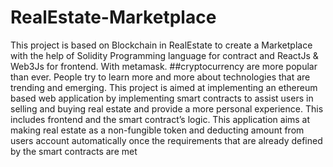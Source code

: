# RealEstate-Marketplace
This project is based on Blockchain in RealEstate  to create a Marketplace  with the help of Solidity Programming language for contract and ReactJs &amp; Web3Js for frontend. With metamask.
##cryptocurrency are more popular than ever. People try to learn more and more about technologies that are trending and emerging. 
This project is aimed at implementing an ethereum based web application by implementing smart contracts to assist users in 
selling and buying real estate and provide a more personal experience. This includes frontend and the smart contract’s logic. This 
application aims at making real estate as a non-fungible token and deducting amount from users account automatically once the 
requirements that are already defined by the smart contracts are met
